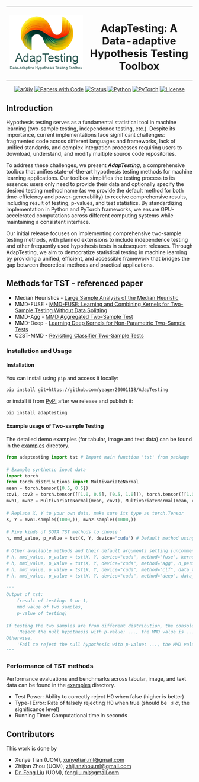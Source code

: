  <table border="0">
 <tr>
    <td width="200"><img src="./src/newlogo-removebg1.png" alt="AdapTesting Logo" width="200"/></td>
    <td align="center">
     <h1>AdapTesting: A Data-adaptive Hypothesis Testing Toolbox</h1>
    </td>
 </tr>
</table>

 <div align="center"> 

[![arXiv](https://img.shields.io/badge/arXiv-1234.56789-red.svg)](https://arxiv.org/abs/1234.56789)
[![Papers with Code](https://img.shields.io/badge/Papers%20with%20Code-Statistical%20Testing-brightgreen.svg)](https://paperswithcode.com/task/hypothesis-testing)
[![Status](https://img.shields.io/badge/Status-Unpublished-orange.svg)]()
[![Python](https://img.shields.io/badge/python-%3E%3D3.9-blue.svg)](https://www.python.org/)
[![PyTorch](https://img.shields.io/badge/pytorch-%3E%3D2.1-blue.svg)](https://pytorch.org/)
[![License](https://img.shields.io/badge/License-MIT-yellow.svg)](https://opensource.org/licenses/MIT)

</div>

## Introduction

Hypothesis testing serves as a fundamental statistical tool in machine learning (two-sample testing, independence testing, etc.). Despite its importance, current implementations face significant challenges: fragmented code across different languages and frameworks, lack of unified standards, and complex integration processes requiring users to download, understand, and modify multiple source code repositories.

To address these challenges, we present ***AdapTesting***, a comprehensive toolbox that unifies state-of-the-art hypothesis testing methods for machine learning applications. Our toolbox simplifies the testing process to its essence: users only need to provide their data and optionally specify the desired testing method name (as we provide the default method for both time-efficiency and power-generability) to receive comprehensive results, including result of testing, p-values, and test statistics. By standardizing implementation in Python and PyTorch frameworks, we ensure GPU-accelerated computations across different computing systems while maintaining a consistent interface.

Our initial release focuses on implementing comprehensive two-sample testing methods, with planned extensions to include independence testing and other frequently used hypothesis tests in subsequent releases. Through AdapTesting, we aim to democratize statistical testing in machine learning by providing a unified, efficient, and accessible framework that bridges the gap between theoretical methods and practical applications.

## Methods for TST - referenced paper

- Median Heuristics - [Large Sample Analysis of the Median Heuristic](https://arxiv.org/pdf/1707.07269)
- MMD-FUSE - [MMD-FUSE: Learning and Combining Kernels for Two-Sample Testing Without Data Splitting](https://arxiv.org/pdf/2306.08777)
- MMD-Agg - [MMD Aggregated Two-Sample Test](https://arxiv.org/pdf/2110.15073)
- MMD-Deep - [Learning Deep Kernels for Non-Parametric Two-Sample Tests](https://arxiv.org/pdf/2002.09116)
- C2ST-MMD - [Revisiting Classifier Two-Sample Tests](https://arxiv.org/pdf/1610.06545)

### Installation and Usage

#### Installation

You can install using `pip` and access it locally:
```bash
pip install git+https://github.com/yeager20001118/AdapTesting
```
or install it from [PyPI](https://pypi.org/) after we release and publish it:
```bash
pip install adaptesting
```

#### Example usage of Two-sample Testing

The detailed demo examples (for tabular, image and text data) can be found in the [examples](./examples) directory.

```Python
from adaptesting import tst # Import main function 'tst' from package 'adaptesting'

# Example synthetic input data
import torch
from torch.distributions import MultivariateNormal
mean = torch.tensor([0.5, 0.5])
cov1, cov2 = torch.tensor([[1.0, 0.5], [0.5, 1.0]]), torch.tensor([[1.0, 0], [0, 1.0]])
mvn1, mvn2 = MultivariateNormal(mean, cov1), MultivariateNormal(mean, cov2)

# Replace X, Y to your own data, make sure its type as torch.Tensor
X, Y = mvn1.sample((1000,)), mvn2.sample((1000,)) 

# Five kinds of SOTA TST methods to choose：
h, mmd_value, p_value = tst(X, Y, device="cuda") # Default method using median heuristic

# Other available methods and their default arguments setting (uncomment to use):
# h, mmd_value, p_value = tst(X, Y, device="cuda", method="fuse", kernel="laplace_gaussian", n_perm=2000)
# h, mmd_value, p_value = tst(X, Y, device="cuda", method="agg", n_perm=3000)
# h, mmd_value, p_value = tst(X, Y, device="cuda", method="clf", data_type="tabular", patience=150, n_perm=200)
# h, mmd_value, p_value = tst(X, Y, device="cuda", method="deep", data_type="tabular", patience=150, n_perm=200)

"""
Output of tst: 
    (result of testing: 0 or 1, 
    mmd value of two samples, 
    p-value of testing)

If testing the two samples are from different distribution, the console will output 
    'Reject the null hypothesis with p-value: ..., the MMD value is ...'.
Otherwise,
    'Fail to reject the null hypothesis with p-value: ..., the MMD value is ...'.
"""
```

### Performance of TST methods

Performance evaluations and benchmarks across tabular, image, and text data can be found in the [examples](./examples) directory.

- Test Power: Ability to correctly reject H0 when false (higher is better)
- Type-I Error: Rate of falsely rejecting H0 when true (should be $\leq \alpha$, the significance level)
- Running Time: Computational time in seconds

<!-- ### Method Descriptions:

1. **Median-Heuristic**: Classic MMD test with median-based kernel bandwidth
2. **MMD-Fuse**: MMD with multiple kernel bandwidths
3. **MMD-Agg**: Aggregated MMD test across different kernels
4. **MMD-Deep**: Deep kernel MMD with neural network learned features
5. **C2ST-MMD**: Classifier two-sample test with MMD statistic -->

## Contributors
This work is done by
- Xunye Tian (UOM), [xunyetian.ml@gmail.com](xunyetian.ml@gmail.com)
- Zhijian Zhou (UOM), [zhijianzhou.ml@gmail.com](zhijianzhou.ml@gmail.com)
- [Dr. Feng Liu](https://fengliu90.github.io/) (UOM), [fengliu.ml@gmail.com](fengliu.ml@gmail.com)

